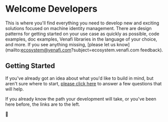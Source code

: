 # Welcome Developers

This is where you'll find everything you need to develop new and exciting solutions focused on machine identity management.
There are design patterns for getting started on your use case as quickly as possible, code examples, doc examples, Venafi libraries in the language of your choice, and more.
If you see anything missing, [please let us know](mailto:ecosystem@venafi.com?subject=ecosystem.venafi.com feedback).

<!-- ## Our Audience

The Venafi Ecosystem represents the programmatic intersection of Venafi's products and customers.
We aim to ensure customers maximize the full potential of Venafi's products with minimal friction to their existing workflows.

Throughout this documentation the term "YOU", and its variants, represent experienced Software Developers.
These individuals or teams could be tasked with integrating a Certificate Authority, an API Gateway, a Service Mesh or any other component which could benefit from integration with Venafi's products. -->

## Getting Started

If you've already got an idea about what you'd like to build in mind, but aren't sure where to start, [please click here](https://venafi-dev-onboarding.paperform.co/) to answer a few questions that will help.

If you already know the path your development will take, or you've been here before, the links are to the left.

:rocket:
